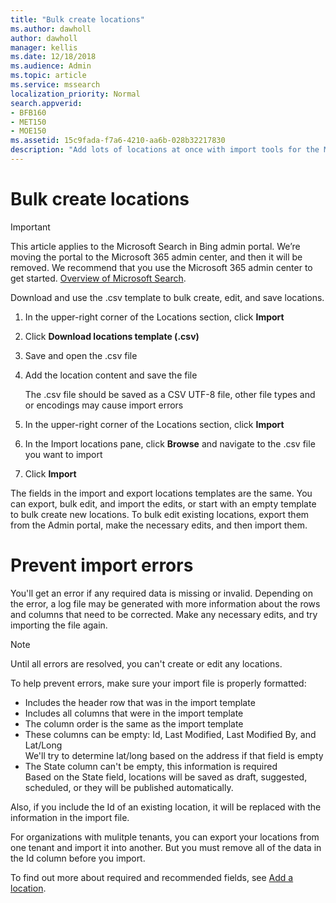 ```yaml
---
title: "Bulk create locations"
ms.author: dawholl
author: dawholl
manager: kellis
ms.date: 12/18/2018
ms.audience: Admin
ms.topic: article
ms.service: mssearch
localization_priority: Normal
search.appverid:
- BFB160
- MET150
- MOE150
ms.assetid: 15c9fada-f7a6-4210-aa6b-028b32217830
description: "Add lots of locations at once with import tools for the Microsoft Search Admin portal"
---
```


# Bulk create locations

> [!IMPORTANT]
> This article applies to the Microsoft Search in Bing admin portal. We’re moving the portal to the Microsoft 365 admin center, and then it will be removed. We recommend that you use the Microsoft 365 admin center to get started. [Overview of Microsoft Search](overview-microsoft-search.md).
    
Download and use the .csv template to bulk create, edit, and save locations. 
  
1. In the upper-right corner of the Locations section, click **Import**
    
2. Click **Download locations template (.csv)**
    
3. Save and open the .csv file
    
4. Add the location content and save the file

    The .csv file should be saved as a CSV UTF-8 file, other file types and or encodings may cause import errors
    
5. In the upper-right corner of the Locations section, click **Import**
    
6. In the Import locations pane, click **Browse** and navigate to the .csv file you want to import 
    
7. Click **Import**

The fields in the import and export locations templates are the same. You can export, bulk edit, and import the edits, or start with an empty template to bulk create new locations. To bulk edit existing locations, export them from the Admin portal, make the necessary edits, and then import them.

# Prevent import errors  
You'll get an error if any required data is missing or invalid. Depending on the error, a log file may be generated with more information about the rows and columns that need to be corrected. Make any necessary edits, and try importing the file again.
  
> [!NOTE]
> Until all errors are resolved, you can't create or edit any locations. 

To help prevent errors, make sure your import file is properly formatted:
- Includes the header row that was in the import template
- Includes all columns that were in the import template
- The column order is the same as the import template
- These columns can be empty: Id, Last Modified, Last Modified By, and Lat/Long  
We'll try to determine lat/long based on the address if that field is empty
- The State column can't be empty, this information is required  
Based on the State field, locations will be saved as draft, suggested, scheduled, or they will be published automatically.

Also, if you include the Id of an existing location, it will be replaced with the information in the import file.

For organizations with mulitple tenants, you can export your locations from one tenant and import it into another. But you must remove all of the data in the Id column before you import.
  
To find out more about required and recommended fields, see [Add a location](add-a-location.md).

  

